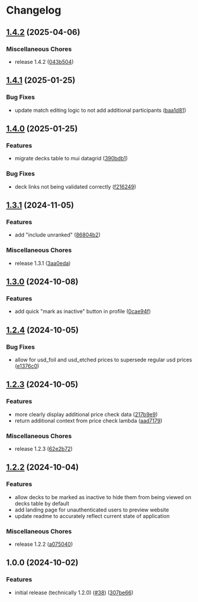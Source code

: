 # Changelog

## [1.4.2](https://github.com/odevine/edh-tracker/compare/edh-tracker-v1.4.1...edh-tracker-v1.4.2) (2025-04-06)


### Miscellaneous Chores

* release 1.4.2 ([043b504](https://github.com/odevine/edh-tracker/commit/043b5041360ce50c539d5e47854f14bb3c463231))

## [1.4.1](https://github.com/odevine/edh-tracker/compare/v1.4.0...v1.4.1) (2025-01-25)


### Bug Fixes

* update match editing logic to not add additional participants ([baa1d81](https://github.com/odevine/edh-tracker/commit/baa1d810f8fa40be5888edfc9b4add6d5c9b2d7d))

## [1.4.0](https://github.com/odevine/edh-tracker/compare/v1.3.1...v1.4.0) (2025-01-25)


### Features

* migrate decks table to mui datagrid ([390bdb1](https://github.com/odevine/edh-tracker/commit/390bdb1de4a45565d7833ed2544608c6f15b5c6c))


### Bug Fixes

* deck links not being validated correctly ([f216249](https://github.com/odevine/edh-tracker/commit/f216249ac61ebd5f5f858c268048671763558408))

## [1.3.1](https://github.com/odevine/edh-tracker/compare/v1.3.0...v1.3.1) (2024-11-05)


### Features

* add "include unranked" ([86804b2](https://github.com/odevine/edh-tracker/commit/86804b27bf267406a5ed9291179ab03bd5e623b3))


### Miscellaneous Chores

* release 1.3.1 ([3aa0eda](https://github.com/odevine/edh-tracker/commit/3aa0eda0eeb86f860a2226a89a0f1cd4aca8579b))

## [1.3.0](https://github.com/odevine/edh-tracker/compare/v1.2.4...v1.3.0) (2024-10-08)


### Features

* add quick "mark as inactive" button in profile ([0cae94f](https://github.com/odevine/edh-tracker/commit/0cae94f2c6992b8c887688d8f9cb71125ec0ef8a))

## [1.2.4](https://github.com/odevine/edh-tracker/compare/v1.2.3...v1.2.4) (2024-10-05)


### Bug Fixes

* allow for usd_foil and usd_etched prices to supersede regular usd prices ([e1376c0](https://github.com/odevine/edh-tracker/commit/e1376c086a92d42270bfd44a0e72b2a5a7896fa0))

## [1.2.3](https://github.com/odevine/edh-tracker/compare/v1.2.2...v1.2.3) (2024-10-05)


### Features

* more clearly display additional price check data ([217b9e9](https://github.com/odevine/edh-tracker/commit/217b9e9ca6799c626b386a4793b299bbffd10708))
* return additional context from price check lambda ([aad7179](https://github.com/odevine/edh-tracker/commit/aad717975494a2ab92a5efb1f18ca1a86e8c6f41))


### Miscellaneous Chores

* release 1.2.3 ([62e2b72](https://github.com/odevine/edh-tracker/commit/62e2b72159b028997996d68dd5edd26fe7eded24))

## [1.2.2](https://github.com/odevine/edh-tracker/compare/v1.0.0...v1.2.2) (2024-10-04)

### Features
  * allow decks to be marked as inactive to hide them from being viewed on decks table by default
  * add landing page for unauthenticated users to preview website
  * update readme to accurately reflect current state of application

### Miscellaneous Chores

* release 1.2.2 ([a075040](https://github.com/odevine/edh-tracker/commit/a075040ea7340a042926f32e8d8fb13a0eecc346))

## 1.0.0 (2024-10-02)


### Features

* initial release (technically 1.2.0) ([#38](https://github.com/odevine/edh-tracker/issues/38)) ([307be66](https://github.com/odevine/edh-tracker/commit/307be661c406b788c229146105aa75a944aa1b2d))
